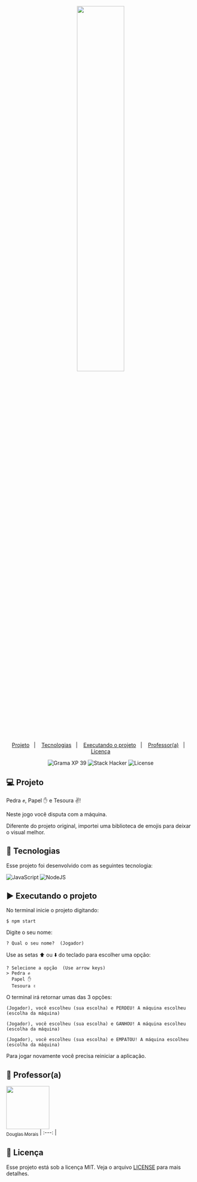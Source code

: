 <p align="center">
  <img src="https://github.com/scillapinheiro/gama_academy_desafio-1/blob/main/logo-gama-academy.png" width="50%">
</p>

<p align="center">
  <a href="#projeto">Projeto</a>&nbsp;&nbsp;&nbsp;|&nbsp;&nbsp;&nbsp;
  <a href="#tecnologias">Tecnologias</a>&nbsp;&nbsp;&nbsp;|&nbsp;&nbsp;&nbsp;
  <a href="#executando-o-projeto">Executando o projeto</a>&nbsp;&nbsp;&nbsp;|&nbsp;&nbsp;&nbsp;
  <a href="#professor(a)">Professor(a)</a>&nbsp;&nbsp;&nbsp;|&nbsp;&nbsp;&nbsp;
  <a href="#licença">Licença</a>
</p>

<p align="center">
  <img alt="Grama XP 39" src="https://img.shields.io/static/v1?label=xp&message=39&color=success&labelColor=grey">
  
  <img alt="Stack Hacker" src="https://img.shields.io/static/v1?label=stack&message=hacker&color=success&labelColor=grey">
  
  <img alt="License" src="https://img.shields.io/static/v1?label=license&message=MIT&color=success&labelColor=grey">
</p>

## :computer: Projeto
Pedra :fist:, Papel :hand: e Tesoura :v:!

Neste jogo você disputa com a máquina.

Diferente do projeto original, importei uma biblioteca de emojis para deixar o visual melhor. 

## :rocket: Tecnologias
Esse projeto foi desenvolvido com as seguintes tecnologia:

![JavaScript](https://img.shields.io/badge/javascript-%23323330.svg?style=for-the-badge&logo=javascript&logoColor=%23F7DF1E) ![NodeJS](https://img.shields.io/badge/node.js-6DA55F?style=for-the-badge&logo=node.js&logoColor=white)

## :arrow_forward: Executando o projeto
No terminal inicie o projeto digitando:
```
$ npm start
```
Digite o seu nome:
```
? Qual o seu nome?  (Jogador)
```
Use as setas :arrow_up: ou :arrow_down: do teclado para escolher uma opção:
```
? Selecione a opção  (Use arrow keys)
> Pedra ✊
  Papel ✋
  Tesoura ✌️
```
O terminal irá retornar umas das 3 opções:
```
(Jogador), você escolheu (sua escolha) e PERDEU! A máquina escolheu (escolha da máquina)
```
```
(Jogador), você escolheu (sua escolha) e GANHOU! A máquina escolheu (escolha da máquina)
```
```
(Jogador), você escolheu (sua escolha) e EMPATOU! A máquina escolheu (escolha da máquina)
```
Para jogar novamente você precisa reiniciar a aplicação.

## :green_heart: Professor(a)
[<img src="https://avatars.githubusercontent.com/u/27295668?v=4" width=115> <br> <sub>Douglas Morais</sub>](https://github.com/mrdouglasmorais)
| :---: |

## :memo: Licença
Esse projeto está sob a licença MIT. Veja o arquivo [LICENSE](LICENSE.md) para mais detalhes.
